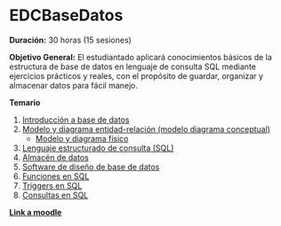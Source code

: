 # EDCBaseDatos

**Duración:** 30 horas (15 sesiones)

**Objetivo General:** El estudiantado aplicará conocimientos básicos de la estructura de base de datos en lenguaje de consulta SQL mediante ejercicios prácticos y reales, con el propósito de guardar, organizar y almacenar datos para fácil manejo.

**Temario**

1. [Introducción a base de datos](./introduccionBaseDatos.md)
2. [Modelo y diagrama entidad-relación (modelo diagrama conceptual)](./modeloDiagramaEntidadRelacion.md)
    - [Modelo y diagrama físico](./modeloDiagramaFisico.md)
3. [Lenguaje estructurado de consulta (SQL)]()
4. [Almacén de datos]()
5. [Software de diseño de base de datos]() 
6. [Funciones en SQL]()
7. [Triggers en SQL]()
6. [Consultas en SQL]()

[**Link a moodle**](https://educacion.pilares.cdmx.gob.mx/)